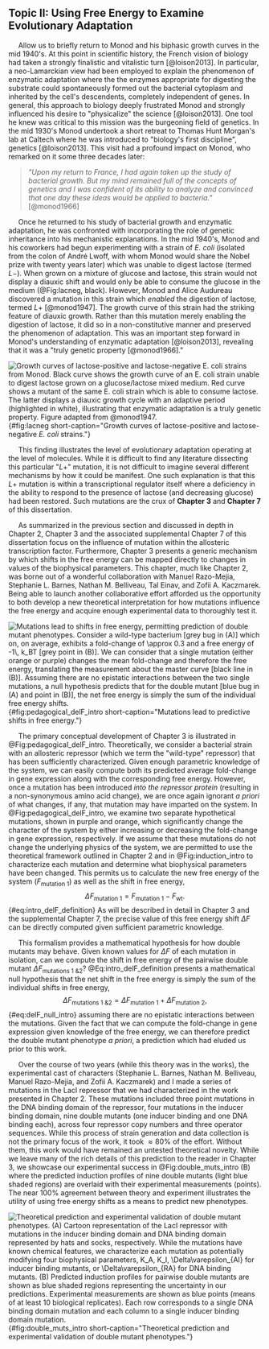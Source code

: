 ## Topic II: Using Free Energy to Examine Evolutionary Adaptation

&nbsp;&nbsp;&nbsp;&nbsp;&nbsp;Allow us to briefly return to Monod and his
biphasic growth curves in the mid 1940's. At this point in scientific
history, the French vision of biology had taken a strongly finalistic and
vitalistic turn [@loison2013]. In particular, a neo-Lamarckian view had been
employed to explain the phenomenon of enzymatic adaptation where the the
enzymes appropriate for digesting the substrate could spontaneously formed
out the bacterial cytoplasm and inherited by the cell's descendents,
completely independent of genes. In general, this approach to biology deeply
frustrated Monod and strongly influenced his desire to "physicalize" the
science [@loison2013]. One tool he knew was critical to this mission was the
burgeoning field of genetics. In the mid 1930's Monod undertook a short
retreat to Thomas Hunt Morgan's lab at Caltech where he was introduced to
"biology's first discipline", genetics [@loison2013]. This visit had a
profound impact on Monod, who remarked on it some three decades later:

> *"Upon my return to France, I had again taken up the study of bacterial growth.
> But my mind remained full of the concepts of genetics and I was confident of
> its ability to analyze and convinced that one day these ideas would be applied
> to bacteria."* [@monod1966]

&nbsp;&nbsp;&nbsp;&nbsp;&nbsp;Once he returned to his study of bacterial
growth and enzymatic adaptation, he was confronted with incorporating the
role of genetic inheritance into his mechanistic explanations. In the mid
1940's, Monod and his coworkers had begun experimenting with a strain of *E.
coli* (isolated from the colon of André Lwoff, with whom Monod would share
the Nobel prize with twenty years later) which was unable to digest lactose
(termed $L-$). When grown on a mixture of glucose and lactose, this strain
would not display a diauxic shift and would only be able to consume the
glucose in the medium (@Fig:lacneg, black). However, Monod and Alice Audureau
discovered a mutation in this strain which *enabled* the digestion of
lactose, termed $L+$ [@monod1947]. The growth curve of this strain had the
striking feature of diauxic growth. Rather than this mutation merely enabling
the digestion of lactose, it did so in a non-constitutive manner and
preserved the phenomenon of adaptation. This was an important step forward in
Monod's understanding of enzymatic adaptation [@loison2013], revealing that
it was a "truly genetic property [@monod1966]."

![**Growth curves of lactose-positive and lactose-negative *E. coli* strains
from Monod.** Black curve shows the growth curve of an *E. coli* strain unable
to digest lactose grown on a glucose/lactose mixed medium. Red curve shows a
mutant of the same *E. coli* strain which is able to consume lactose. The latter
displays a diauxic growth cycle with an adaptive period (highlighted in white),
illustrating that enzymatic adaptation is a truly genetic property. Figure
adapted from @monod1947.](ch1_fig6){#fig:lacneg short-caption="Growth curves of
lactose-positive and lactose-negative *E. coli* strains."}

&nbsp;&nbsp;&nbsp;&nbsp;&nbsp;This finding illustrates the level of
evolutionary adaptation operating at the level of molecules. While it is
difficult to find any literature dissecting this particular "$L+$" mutation,
it is not difficult to imagine several different mechanisms by how it could
be manifest. One such explanation is that this $L+$ mutation is within a
transcriptional regulator itself where a deficiency in the ability to respond
to the presence of lactose (and decreasing glucose) had been restored. Such
mutations are the crux of **Chapter 3** and **Chapter 7** of this
dissertation.

&nbsp;&nbsp;&nbsp;&nbsp;&nbsp;As summarized in the previous section and
discussed in depth in Chapter 2, Chapter 3 and the associated supplemental
Chapter 7 of this dissertation focus on the influence of mutation within the
allosteric transcription factor. Furthermore, Chapter 3 presents a generic
mechanism by which shifts in the free energy can be mapped directly to
changes in values of the biophysical parameters. This chapter, much like
Chapter 2, was borne out of a wonderful collaboration with Manuel Razo-Mejia,
Stephanie L. Barnes, Nathan M. Belliveau, Tal Einav, and Zofii A. Kaczmarek.
Being able to launch another collaborative effort afforded us the opportunity
to both develop a new theoretical interpretation for how mutations influence
the free energy and acquire enough experimental data to thoroughly test it.

![**Mutations lead to shifts in free energy, permitting prediction of double
mutant phenotypes.** Consider a wild-type
bacterium [grey bug in (A)] which on, on average, exhibits a fold-change of $\approx$ 0.3
and a free energy of $-1\, k_BT$ [grey point in (B)]. We can consider that a single mutation (either
orange or purple) changes the mean fold-change and therefore the free energy,
translating the measurement about the master curve [black line in (B)]. Assuming
there are no epistatic interactions between the two single mutations, a null
hypothesis predicts that for the double mutant [blue bug in (A) and point in
(B)], the net free energy is simply the sum of the individual free energy
shifts.](ch1_fig7){#fig:pedagogical_delF_intro short-caption="Mutations lead to
predictive shifts in free energy."}

&nbsp;&nbsp;&nbsp;&nbsp;&nbsp;The primary conceptual development of Chapter 3 is illustrated in
@Fig:pedagogical_delF_intro. Theoretically, we consider a bacterial strain with
an allosteric repressor (which we term the "wild-type" repressor) that has been
sufficiently characterized. Given enough parametric knowledge of the system, we
can easily compute both its predicted average fold-change in gene expression
along with the corresponding free energy. However, once a mutation has been
introduced *into the repressor protein*  (resulting in a non-synonymous amino
acid change), we are once again ignorant *a priori* of what changes, if any,
that mutation may have imparted on the system. In @Fig:pedagogical_delF_intro,
we examine two separate hypothetical mutations, shown in purple and orange, which
significantly change the character of the system by either increasing or
decreasing the fold-change in gene expression, respectively. If we assume that
these mutations do not change the underlying physics of the system, we are
permitted to use the theoretical framework outlined in Chapter 2 and in
@Fig:induction_intro to characterize each mutation and determine what
biophysical parameters have been changed. This permits us to calculate the new
free energy of the system ($F_\text{mutation 1}$) as well as the shift in free energy, 
$$
\Delta F_\text{mutation 1} = F_\text{mutation 1} - F_\text{wt}.
$${#eq:intro_delF_definition}
As will be described in detail in Chapter 3 and the supplemental Chapter 7, the
precise value of this free energy shift $\Delta F$ can be directly computed
given sufficient parametric knowledge.


&nbsp;&nbsp;&nbsp;&nbsp;&nbsp;This formalism provides a mathematical hypothesis for how double mutants may
behave. Given known values for $\Delta F$ of each mutation in isolation, can we
compute the shift in free energy of the pairwise double mutant $\Delta
F_\text{mutations 1 \& 2}$?
@Eq:intro_delF_definition presents a mathematical null hypothesis that the net
shift in the free energy is simply the sum of the individual shifts in free
energy,
$$
\Delta F_\text{mutations 1 \& 2} = \Delta F_\text{mutation 1} +
\Delta F_\text{mutation 2},
$${#eq:delF_null_intro}
assuming there are no epistatic interactions between the mutations. Given the fact that we can compute the fold-change in gene expression given
knowledge of the free energy, we can therefore predict the double mutant
phenotype *a priori*, a prediction which had eluded us  prior to this work.


&nbsp;&nbsp;&nbsp;&nbsp;&nbsp;Over the course of two years (while this theory was in the works), the
experimental cast of characters (Stephanie L. Barnes, Nathan M. Belliveau,
Manuel Razo-Mejia, and Zofii A. Kaczmarek) and I made a series of mutations
in the LacI repressor that we had characterized in the work presented in
Chapter 2. These mutations included three point mutations in the DNA binding
domain of the repressor, four mutations in the inducer binding domain, nine
double mutants (one inducer binding and one DNA binding each), across four
repressor copy numbers and three operator sequences. While this process of
strain generation and data collection is not the primary focus of the work,
it took $\approx 80\%$ of the effort. Without them, this work would have
remained an untested theoretical novelty. While we leave many of the rich
details of this prediction to the reader in Chapter 3, we showcase our 
experimental success in  @Fig:double_muts_intro (B) where the predicted induction profiles
of nine double mutants (light blue shaded regions) are overlaid with their
experimental measurements (points). The near 100\% agreement between theory and
experiment illustrates the utility of using free energy shifts as a means to
predict new phenotypes.

![**Theoretical prediction and experimental validation of double mutant
phenotypes.** (A) Cartoon representation of the LacI repressor with mutations in
the inducer binding domain and DNA binding domain represented by hats and socks,
respectively. While the mutations have known chemical features, we characterize
each mutation as potentially modifying four biophysical parameters,
$K_A$, $K_I$, $\Delta\varepsilon_{AI}$ for inducer binding mutants, or
$\Delta\varepsilon_{RA}$ for DNA binding mutants. (B) Predicted induction
profiles for pairwise double mutants are shown as blue shaded regions
representing the uncertainty in our predictions. Experimental measurements are
shown as blue points (means of at least 10 biological replicates). Each row
corresponds to a single DNA binding domain mutation and each column to a single
inducer binding domain mutation.](ch1_fig8){#fig:double_muts_intro
short-caption="Theoretical prediction and experimental validation of double
mutant phenotypes."}
